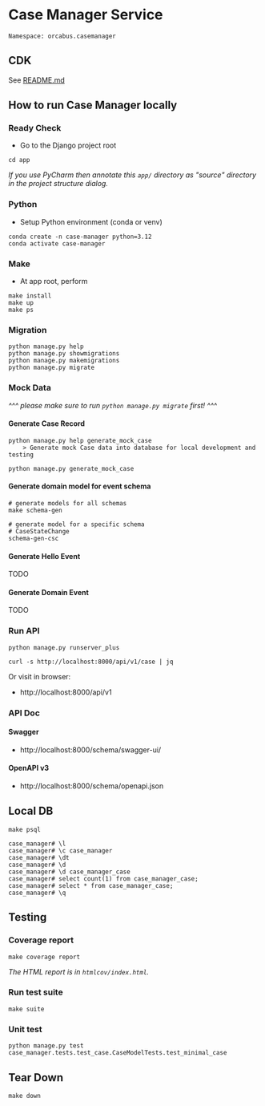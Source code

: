 # Case Manager Service

```
Namespace: orcabus.casemanager
```

## CDK

See [README.md](../README.md)

## How to run Case Manager locally

### Ready Check

- Go to the Django project root

```
cd app
```

_If you use PyCharm then annotate this `app/` directory as "source" directory in the project structure dialog._

### Python

- Setup Python environment (conda or venv)

```
conda create -n case-manager python=3.12
conda activate case-manager
```

### Make

- At app root, perform

```
make install
make up
make ps
```

### Migration

```
python manage.py help
python manage.py showmigrations
python manage.py makemigrations
python manage.py migrate
```

### Mock Data

_^^^ please make sure to run `python manage.py migrate` first! ^^^_

#### Generate Case Record

```
python manage.py help generate_mock_case
    > Generate mock Case data into database for local development and testing
```

```
python manage.py generate_mock_case
```

#### Generate domain model for event schema

```
# generate models for all schemas
make schema-gen

# generate model for a specific schema
# CaseStateChange
schema-gen-csc

```

#### Generate Hello Event

TODO

#### Generate Domain Event

TODO

### Run API

```
python manage.py runserver_plus
```

```
curl -s http://localhost:8000/api/v1/case | jq
```

Or visit in browser:

- http://localhost:8000/api/v1

### API Doc

#### Swagger

- http://localhost:8000/schema/swagger-ui/

#### OpenAPI v3

- http://localhost:8000/schema/openapi.json

## Local DB

```
make psql
```

```
case_manager# \l
case_manager# \c case_manager
case_manager# \dt
case_manager# \d
case_manager# \d case_manager_case
case_manager# select count(1) from case_manager_case;
case_manager# select * from case_manager_case;
case_manager# \q
```

## Testing

### Coverage report

```
make coverage report
```

_The HTML report is in `htmlcov/index.html`._

### Run test suite

```
make suite
```

### Unit test

```
python manage.py test case_manager.tests.test_case.CaseModelTests.test_minimal_case
```


## Tear Down

```
make down
```
